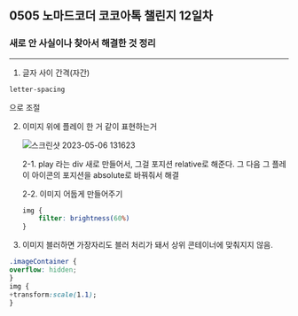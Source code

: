 ## 0505 노마드코더 코코아톡 챌린지 12일차
### 새로 안 사실이나 찾아서 해결한 것 정리

---


1. 글자 사이 간격(자간)
``` css
letter-spacing
```
 으로 조절

2. 이미지 위에 플레이 한 거 같이 표현하는거

    ![스크린샷 2023-05-06 131623](https://user-images.githubusercontent.com/130804887/236599505-bb540836-dbae-4a27-bb19-8ec0b4590f4f.png)

    2-1. play 라는 div 새로 만들어서, 그걸 포지션 relative로 해준다. 그 다음 그 플레이 아이콘의 포지션을 absolute로 바꿔줘서 해결

    2-2. 이미지 어둡게 만들어주기
    ```css
    img {
        filter: brightness(60%)
    }
    ```

3. 이미지 블러하면 가장자리도 블러 처리가 돼서 상위 콘테이너에 맞춰지지 않음.
```css
.imageContainer {
overflow: hidden;
}    
img {
+transform:scale(1.1);
}
```
